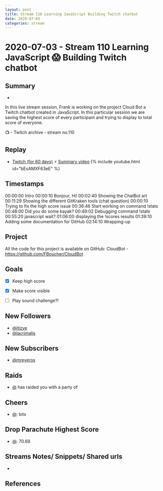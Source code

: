 ```yaml
---
layout: post
title: Stream 110 Learning JavaScript Building Twitch chatbot
date: 2020-07-03
categories: stream
---
```



# 2020-07-03 - Stream 110 Learning JavaScript 😱 Building Twitch chatbot 

## Summary
-

In this live stream session, Frank is working on the project Cloud Bot a Twitch chatbot created in JavaScript. In this particular session we are saving the highest score of every participant and trying to display to total score of everyone.

📺 - Twitch archive - stream no.110

## Replay


- [Twitch (for 60 days)](https://www.twitch.tv/videos/)
⚡ [Summary video](https://youtu.be/KszCPCaT1j0)
{% include youtube.html id="bEsAMXF63eE" %}
<br/><!--more-->


## Timestamps


00:00:00 Intro
00:00:10 Bonjour, Hi!
00:02:40 Showing the ChatBot art
00:11:29 Showing the different GitKraken tools (chat question)
00:00:10 Trying to fix the high score issue
00:36:46 Start working on command !stats
00:48:00 Did you do some kayak?
00:49:02 Debugging  command !stats
00:55:20 javascript wait?
01:06:00 displaying the !scores results
01:39:10 Adding some documentation for GitHub
02:14:10 Wrapping-up

Project
-------

All the code for this project is available on GitHub: CloudBot - https://github.com/FBoucher/CloudBot



Goals
-----

- [X] Keep high score
- [X] Make score visible
- [ ] Play sound challenge?!


New Followers
-------------

- [@itizye](https://www.twitch.tv/itizye)
- [@lacrimalis](https://www.twitch.tv/lacrimalis)


New Subscribers
---------------

- [@mreyeros](https://www.twitch.tv/mreyeros)


Raids
------

- [@](https://www.twitch.tv/) has raided you with a party of 



Cheers
------

- [@](https://www.twitch.tv/):  bits


Drop Parachute Highest Score
----------------------------

- [@](https://www.twitch.tv/):  70.69



Streams Notes/ Snippets/ Shared urls
-----------------------------------

- 


References
----------

